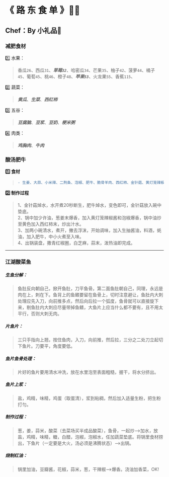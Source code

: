 # 《 路 东 食 单 》👨‍🍳
## Chef：By 小礼品🎁

### 减肥食材
1️⃣ 水果：
> 香瓜`26`、西瓜`31`、***草莓`32`***、哈密瓜`34`、芒果`35`、柚子`42`、菠萝`44`、橘子`45`、葡萄`45`、桃`46`、橙子`48`、***苹果`53`***、火龙果`55`、香蕉`115`、

2️⃣ 蔬菜：
> ***黄瓜***、***生菜***、***西红柿***

3️⃣ 五谷：
> ***豆腐脑***、***豆浆***、***豆奶***、***梗米粥***

4️⃣ 肉类：
> ***鸡胸肉***、***牛肉***


### 酸汤肥牛
**1️⃣ 食材**
> ```diff
> - 生姜、大蒜、小米辣、二荆条、泡椒、肥牛、脆骨羊肉、西红柿、金针菇、黄灯笼辣椒酱
> ```
**2️⃣ 制作过程**
>1、金针菇焯水，水开煮20秒断生，肥牛焯水，变色即可，金针菇放入碗中垫底。    
>2、锅中加少许油，葱姜末爆香，加入黄灯笼辣椒酱和泡椒爆香，锅中油炒至黄色加入西红柿末，炒出汁水。    
>3、加两小碗清水，煮开，撇去浮沫，开始调味，加入生抽酱油，料酒，蚝油，加入肥牛，中小火煮至入味。    
>4、出锅装盘，撒青红椒圈，白芝麻，蒜末，泼热油即完成。

***
### 江湖酸菜鱼
##### 生鱼分解：
> 鱼肚反向朝自己，掀开鱼肚，刀平鱼骨。第二面鱼肚朝自己，同理，永远是肉在上，刺在下。鱼背上的鱼鳍要留在鱼骨上，切时注意避让，鱼肚内大刺处理应先入刀，向前推多点，然后向后拉一个弧度，鱼骨就可以直接旋下来，剔鱼肚内大刺应尽量带掉鱼鳍，大鱼片上应当什么都不要有，且不用太平行，否则大刺无肉。
##### 片鱼片：
> 三只手指向上翘，按住鱼肉，入刀，向前推，然后拉，三分之二处刀立起切下鱼片。刀要平，角度要低。
##### 鱼片鱼骨处理：
> 片好的鱼片要用清水冲洗，放在水里泡至表面粗糙，握干，将水分挤出。
##### 鱼片上浆：
> 盐，鸡精，味精，鸡蛋（取蛋清），浆到粘稠，然后加入适量生粉，把生粉打匀。
##### 制作过程：
> 葱，姜，蒜米，酸菜（去菜场买半成品酸菜），鱼骨，一起炒—>加水，放盐，鸡精，味精，糖，白醋，泡椒，泡椒水，任加蔬菜垫底。将锅里食材捞出，下鱼片（一定要是大火，汤必须是沸腾状态）—>出锅。
##### 烧制红油：
> 锅里加油，豆瓣酱，花椒，蒜米，葱，干辣椒——>爆香。浇油加香菜，OK!
